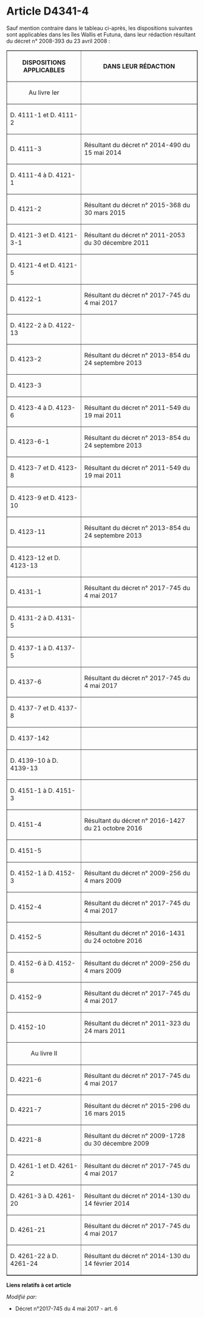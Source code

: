 # Article D4341-4

Sauf mention contraire dans le tableau ci-après, les dispositions suivantes sont applicables dans les îles Wallis et Futuna,
dans leur rédaction résultant du décret n° 2008-393 du 23 avril 2008 :

<table border="1">
    <tbody>
      <tr>
        <th>

DISPOSITIONS APPLICABLES</th>
        <th>

DANS LEUR RÉDACTION</th>
      </tr>
      <tr>
        <td align="center">

Au livre Ier</td>
        <td align="left">
      </td></tr>
      <tr>
        <td align="left">

D. 4111-1 et D. 4111-2</td>
        <td align="left">
      </td></tr>
      <tr>
        <td align="left">

D. 4111-3</td>
        <td align="left">

Résultant du décret n° 2014-490 du 15 mai 2014 </td>
      </tr>
      <tr>
        <td align="left">

D. 4111-4 à D. 4121-1</td>
        <td align="left">
      </td></tr>
      <tr>
        <td align="left">

D. 4121-2</td>
        <td align="left">

Résultant du décret n° 2015-368 du 30 mars 2015 </td>
      </tr>
      <tr>
        <td align="left">

D. 4121-3 et D. 4121-3-1</td>
        <td align="left">

Résultant du décret n° 2011-2053 du 30 décembre 2011 </td>
      </tr>
      <tr>
        <td align="left">

D. 4121-4 et D. 4121-5</td>
        <td align="left">
      </td></tr>
      <tr>
        <td align="left">

D. 4122-1</td>
        <td align="left">

Résultant du décret n° 2017-745 du 4 mai 2017 </td>
      </tr>
      <tr>
        <td align="left">

D. 4122-2 à D. 4122-13</td>
        <td align="left">
      </td></tr>
      <tr>
        <td align="left">

D. 4123-2</td>
        <td align="left">

Résultant du décret n° 2013-854 du 24 septembre 2013 </td>
      </tr>
      <tr>
        <td align="left">

D. 4123-3</td>
        <td align="left">
      </td></tr>
      <tr>
        <td align="left">

D. 4123-4 à D. 4123-6</td>
        <td align="left">

Résultant du décret n° 2011-549 du 19 mai 2011 </td>
      </tr>
      <tr>
        <td align="left">

D. 4123-6-1</td>
        <td align="left">

Résultant du décret n° 2013-854 du 24 septembre 2013 </td>
      </tr>
      <tr>
        <td align="left">

D. 4123-7 et D. 4123-8</td>
        <td align="left">

Résultant du décret n° 2011-549 du 19 mai 2011 </td>
      </tr>
      <tr>
        <td align="left">

D. 4123-9 et D. 4123-10</td>
        <td align="left">
      </td></tr>
      <tr>
        <td align="left">

D. 4123-11</td>
        <td align="left">

Résultant du décret n° 2013-854 du 24 septembre 2013 </td>
      </tr>
      <tr>
        <td align="left">

D. 4123-12 et D. 4123-13</td>
        <td align="left">
      </td></tr>
      <tr>
        <td align="left">

D. 4131-1</td>
        <td align="left">

Résultant du décret n° 2017-745 du 4 mai 2017 </td>
      </tr>
      <tr>
        <td align="left">

D. 4131-2 à D. 4131-5</td>
        <td align="left">
      </td></tr>
      <tr>
        <td align="left">

D. 4137-1 à D. 4137-5</td>
        <td align="left">
      </td></tr>
      <tr>
        <td align="left">

D. 4137-6</td>
        <td align="left">

Résultant du décret n° 2017-745 du 4 mai 2017 </td>
      </tr>
      <tr>
        <td align="left">

D. 4137-7 et D. 4137-8</td>
        <td align="left">
      </td></tr>
      <tr>
        <td align="left">

D. 4137-142</td>
        <td align="left">
      </td></tr>
      <tr>
        <td align="left">

D. 4139-10 à D. 4139-13</td>
        <td align="left">
      </td></tr>
      <tr>
        <td align="left">

D. 4151-1 à D. 4151-3</td>
        <td align="left">
      </td></tr>
      <tr>
        <td align="left">

D. 4151-4</td>
        <td align="left">

Résultant du décret n° 2016-1427 du 21 octobre 2016 </td>
      </tr>
      <tr>
        <td align="left">

D. 4151-5</td>
        <td align="left">
      </td></tr>
      <tr>
        <td align="left">

D. 4152-1 à D. 4152-3</td>
        <td align="left">

Résultant du décret n° 2009-256 du 4 mars 2009 </td>
      </tr>
      <tr>
        <td align="left">

D. 4152-4</td>
        <td align="left">

Résultant du décret n° 2017-745 du 4 mai 2017 </td>
      </tr>
      <tr>
        <td align="left">

D. 4152-5</td>
        <td align="left">

Résultant du décret n° 2016-1431 du 24 octobre 2016 </td>
      </tr>
      <tr>
        <td align="left">

D. 4152-6 à D. 4152-8</td>
        <td align="left">

Résultant du décret n° 2009-256 du 4 mars 2009 </td>
      </tr>
      <tr>
        <td align="left">

D. 4152-9</td>
        <td align="left">

Résultant du décret n° 2017-745 du 4 mai 2017 </td>
      </tr>
      <tr>
        <td align="left">

D. 4152-10</td>
        <td align="left">

Résultant du décret n° 2011-323 du 24 mars 2011 </td>
      </tr>
      <tr>
        <td align="center">

Au livre II</td>
        <td align="left">
      </td></tr>
      <tr>
        <td align="left">

D. 4221-6</td>
        <td align="left">

Résultant du décret n° 2017-745 du 4 mai 2017 </td>
      </tr>
      <tr>
        <td align="left">

D. 4221-7</td>
        <td align="left">

Résultant du décret n° 2015-296 du 16 mars 2015 </td>
      </tr>
      <tr>
        <td align="left">

D. 4221-8</td>
        <td align="left">

Résultant du décret n° 2009-1728 du 30 décembre 2009 </td>
      </tr>
      <tr>
        <td align="left">

D. 4261-1 et D. 4261-2</td>
        <td align="left">

Résultant du décret n° 2017-745 du 4 mai 2017 </td>
      </tr>
      <tr>
        <td align="left">

D. 4261-3 à D. 4261-20</td>
        <td align="left">

Résultant du décret n° 2014-130 du 14 février 2014 </td>
      </tr>
      <tr>
        <td align="left">

D. 4261-21</td>
        <td align="left">

Résultant du décret n° 2017-745 du 4 mai 2017 </td>
      </tr>
      <tr>
        <td align="left">

D. 4261-22 à D. 4261-24</td>
        <td align="left">

Résultant du décret n° 2014-130 du 14 février 2014 

</td>
      </tr>
    </tbody>
  </table>

**Liens relatifs à cet article**

_Modifié par_:

  - Décret n°2017-745 du 4 mai 2017 - art. 6

